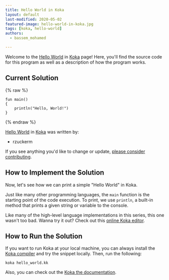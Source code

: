 ```yaml
---
title: Hello World in Koka
layout: default
last-modified: 2020-05-02
featured-image: hello-world-in-koka.jpg
tags: [koka, hello-world]
authors:
  - bassem_mohamed

---
```


Welcome to the [Hello World](https://rzuckerm.github.io/sample-programs-website-copy/projects/hello-world) in [Koka](https://rzuckerm.github.io/sample-programs-website-copy/languages/koka) page! Here, you'll find the source code for this program as well as a description of how the program works.

## Current Solution

{% raw %}

```koka
fun main() 
{
    println("Hello, World!")
}
```

{% endraw %}

[Hello World](https://rzuckerm.github.io/sample-programs-website-copy/projects/hello-world) in [Koka](https://rzuckerm.github.io/sample-programs-website-copy/languages/koka) was written by:

- rzuckerm

If you see anything you'd like to change or update, [please consider contributing](https://github.com/TheRenegadeCoder/sample-programs).

## How to Implement the Solution

Now, let's see how we can print a simple "Hello World" in Koka.

Just like many other programming languages, the `main` function is the starting
point of the code execution. To print, we use `println`, a built-in method that
prints a given string or variable to the console.

Like many of the high-level language implementations in this series, this one
wasn't too bad. Wanna try it out? Check out this [online Koka editor][1].

[1]: https://tio.run/#koka


## How to Run the Solution

If you want to run Koka at your local machine, you can always install the [Koka compiler][2]
and try the snippet locally. Then, run the following:

```console
koka hello_world.kk
```

Also, you can check out the [Koka the documentation][3].

[2]: https://koka-lang.github.io/koka/doc/index.html#install
[3]: https://koka-lang.github.io/koka/doc/book.html
